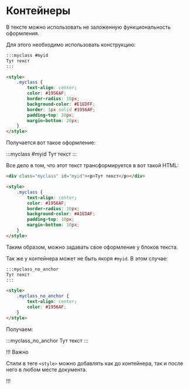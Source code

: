 # Контейнеры

В тексте можно использовать не заложенную функциональность оформления.

Для этого необходимо использовать конструкцию:

```html
:::myclass #myid
Тут текст
:::

<style>
    .myclass {
        text-align: center;
        color: #1956AF;
        border-radius: 10px;
        background-color: #E1EDFF;
        border: 1px solid #1956AF;
        padding-top: 20px;
        margin-bottom: 20px;
    }
</style>
```

Получается вот такое оформление:

:::myclass #myid
Тут текст
:::

<style>
    .myclass {
        text-align: center;
        color: #1956AF;a
        border-radius: 10px;
        background-color: #E1EDFF;
        border: 1px solid #1956AF;
        padding-top: 20px;
        margin-bottom: 20px;
    }
</style>

Все дело в том, что этот текст трансформируется в вот такой HTML:

```html
<div class="myclass" id="myid"><p>Тут текст</p></div>

<style>
    .myclass {
        text-align: center;
        color: #1956AF;
        border-radius: 10px;
        background-color: #A1EDAF;
        padding-top: 10px;
        margin-bottom: 10px;
    }
</style>
```

Таким образом, можно задавать свое оформление у блоков текста.

Так же у контейнера может не быть якоря `#myid`. В этом случае:

```html
:::myclass_no_anchor
Тут текст
:::

<style>
    .myclass_no_anchor {
        text-align: center;
        color: #1956AF;
    }
</style>
```

Получаем:

:::myclass_no_anchor
Тут текст
:::

<style>
    .myclass_no_anchor {
        text-align: center;
        color: #1956AF;
    }
</style>

!!! Важно

Стили в теге `<style>` можно добавлять как до контейнера, так и после него в любом месте документа.

!!!